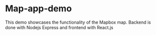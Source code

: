 # Map-app-demo
This demo showcases the functionality of the Mapbox map.
Backend is done with Nodejs Express and frontend with React.js
